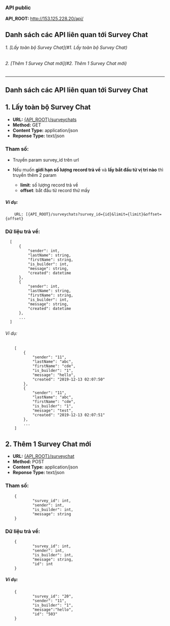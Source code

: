 ### API public

**API_ROOT:** http://153.125.228.20/api/

## Danh sách các API liên quan tới Survey Chat
###### 1. [Lấy toàn bộ Survey Chat](#1. Lấy toàn bộ Survey Chat)
###### 2. [Thêm 1 Survey Chat mới](#2. Thêm 1 Survey Chat mới)

**********************************

## Danh sách các API liên quan tới Survey Chat
## 1. Lấy toàn bộ Survey Chat
* **URL:** [{API_ROOT}/surveychats](#)
* **Method:** GET
* **Content Type:** application/json
* **Reponse Type:** text/json

### Tham số:
* Truyền param survey_id trên url
* Nếu muốn **giới hạn số lượng record trả về** và **lấy bắt đầu từ vị trí nào** thì truyền thêm 2 param

  - **limit**: số lượng record trả về
  - **offset**: bắt đầu từ record thứ mấy
##### Ví dụ: 
		URL: [{API_ROOT}/surveychats?survey_id={id}&limit={limit}&offset={offset}

### Dữ liệu trả về:
    
  ```
	[
	    {
	        "sender": int,
	        "lastName": string,
	        "firstName": string,
	        "is_builder": int,
	        "message": string,
	        "created": datetime
	    },
	    {
	        "sender": int,
	        "lastName": string,
	        "firstName": string,
	        "is_builder": int,
	        "message": string,
	        "created": datetime
	    },
	    ...
	]
  ```

###### Ví dụ:
```
	[
	    {
	        "sender": "11",
	        "lastName": "abc",
	        "firstName": "cde",
	        "is_builder": "1",
	        "message": "hello",
	        "created": "2019-12-13 02:07:50"
	    },
	    {
	        "sender": "11",
	        "lastName": "abc",
	        "firstName": "cde",
	        "is_builder": "1",
	        "message": "test",
	        "created": "2019-12-13 02:07:51"
	    },
	    ...
	]
  ```


## <a name="2"></a>2. Thêm 1 Survey Chat mới
* **URL:** [{API_ROOT}/surveychat](#)
* **Method:** POST
* **Content Type:** application/json
* **Reponse Type:** text/json

### Tham số:
```
	{
	        "survey_id": int,
	        "sender": int,
			"is_builder": int,
	        "message": string
	}
```

### Dữ liệu trả về:
```
	{
	        "survey_id": int,
	        "sender": int,
			"is_builder": int,
	        "message": string,
	        "id": int
	}
```

##### Ví dụ: 
```
	{
	        "survey_id": "20",
	        "sender": "11",
	        "is_builder": "1",
	        "message":"hello",
	        "id": "503"
	}
```

